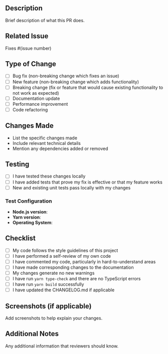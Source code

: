 ## Description
Brief description of what this PR does.

## Related Issue
Fixes #(issue number)

## Type of Change
- [ ] Bug fix (non-breaking change which fixes an issue)
- [ ] New feature (non-breaking change which adds functionality)
- [ ] Breaking change (fix or feature that would cause existing functionality to not work as expected)
- [ ] Documentation update
- [ ] Performance improvement
- [ ] Code refactoring

## Changes Made
- List the specific changes made
- Include relevant technical details
- Mention any dependencies added or removed

## Testing
- [ ] I have tested these changes locally
- [ ] I have added tests that prove my fix is effective or that my feature works
- [ ] New and existing unit tests pass locally with my changes

### Test Configuration
- **Node.js version**:
- **Yarn version**:
- **Operating System**:

## Checklist
- [ ] My code follows the style guidelines of this project
- [ ] I have performed a self-review of my own code
- [ ] I have commented my code, particularly in hard-to-understand areas
- [ ] I have made corresponding changes to the documentation
- [ ] My changes generate no new warnings
- [ ] I have run `yarn type-check` and there are no TypeScript errors
- [ ] I have run `yarn build` successfully
- [ ] I have updated the CHANGELOG.md if applicable

## Screenshots (if applicable)
Add screenshots to help explain your changes.

## Additional Notes
Any additional information that reviewers should know.